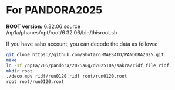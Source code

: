 # For PANDORA2025

**ROOT version:** 6.32.06
source /np1a/phanes/opt/root/6.32.06/bin/thisroot.sh

If you have saho account, you can decode the data as follows:

```bash
git clone https://github.com/Shotaro-MAESATO/PANDORA2025.git
make
ln -sf /np1a/v05/pandora/2025aug/d202510a/sakra/ridf_file ridf
mkdir root
./deco.mpv ridf/run0120.ridf root/run0120.root
root root/run0120.root
```
